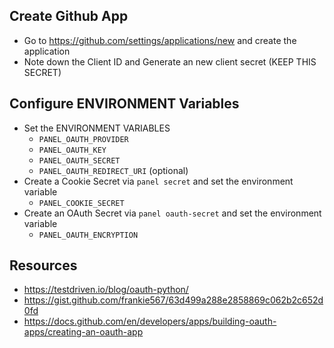 ## Create Github App

- Go to https://github.com/settings/applications/new and create the application
- Note down the Client ID and Generate an new client secret (KEEP THIS SECRET)

## Configure ENVIRONMENT Variables

- Set the ENVIRONMENT VARIABLES
  - `PANEL_OAUTH_PROVIDER`
  - `PANEL_OAUTH_KEY`
  - `PANEL_OAUTH_SECRET`
  - `PANEL_OAUTH_REDIRECT_URI` (optional)
- Create a Cookie Secret via `panel secret` and set the environment variable
  - `PANEL_COOKIE_SECRET`
- Create an OAuth Secret via `panel oauth-secret` and set the environment variable
  - `PANEL_OAUTH_ENCRYPTION`

## Resources

- https://testdriven.io/blog/oauth-python/
- https://gist.github.com/frankie567/63d499a288e2858869c062b2c652d0fd
- https://docs.github.com/en/developers/apps/building-oauth-apps/creating-an-oauth-app